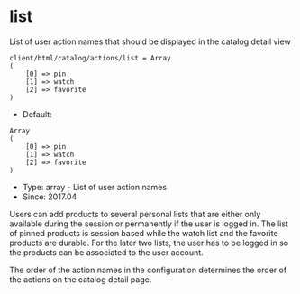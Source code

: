 
# list

List of user action names that should be displayed in the catalog detail view

```
client/html/catalog/actions/list = Array
(
    [0] => pin
    [1] => watch
    [2] => favorite
)
```

* Default: 
```
Array
(
    [0] => pin
    [1] => watch
    [2] => favorite
)
```
* Type: array - List of user action names
* Since: 2017.04

Users can add products to several personal lists that are either only
available during the session or permanently if the user is logged in. The list
of pinned products is session based while the watch list and the favorite
products are durable. For the later two lists, the user has to be logged in
so the products can be associated to the user account.

The order of the action names in the configuration determines the order of
the actions on the catalog detail page.
